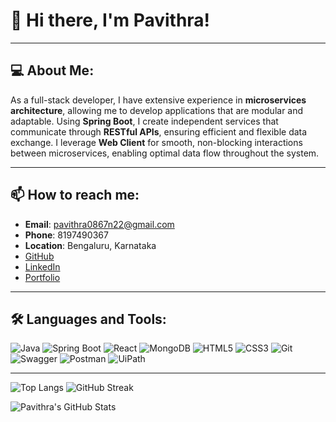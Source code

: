 # 👋 Hi there, I'm Pavithra!

---



## 💻 About Me:

As a full-stack developer, I have extensive experience in **microservices architecture**, allowing me to develop applications that are modular and adaptable. Using **Spring Boot**, I create independent services that communicate through **RESTful APIs**, ensuring efficient and flexible data exchange. I leverage **Web Client** for smooth, non-blocking interactions between microservices, enabling optimal data flow throughout the system.

---

## 📫 How to reach me:

- **Email**: [pavithra0867n22@gmail.com](mailto:pavithra0867n22@gmail.com)
- **Phone**: 8197490367
- **Location**: Bengaluru, Karnataka
- [GitHub](https://github.com/pavithra086)
- [LinkedIn](https://www.linkedin.com/in/pavithra-n0867/)
- [Portfolio](https://pavithra086.github.io/pavithra086_portfolio/)

---

## 🛠 Languages and Tools:

<p>
  <img alt="Java" src="https://img.shields.io/badge/-Java-ED8B00?style=flat-square&logo=java&logoColor=white" />
  <img alt="Spring Boot" src="https://img.shields.io/badge/-Spring%20Boot-6DB33F?style=flat-square&logo=spring-boot&logoColor=white" />
  <img alt="React" src="https://img.shields.io/badge/-React-45b8d8?style=flat-square&logo=react&logoColor=white" />
  <img alt="MongoDB" src="https://img.shields.io/badge/-MongoDB-13aa52?style=flat-square&logo=mongodb&logoColor=white" />
  <img alt="HTML5" src="https://img.shields.io/badge/-HTML5-E34F26?style=flat-square&logo=html5&logoColor=white" />
  <img alt="CSS3" src="https://img.shields.io/badge/-CSS3-1572B6?style=flat-square&logo=css3&logoColor=white" />
  <img alt="Git" src="https://img.shields.io/badge/-Git-F05032?style=flat-square&logo=git&logoColor=white" />
  <img alt="Swagger" src="https://img.shields.io/badge/-Swagger-85EA2D?style=flat-square&logo=swagger&logoColor=black" />
  <img alt="Postman" src="https://img.shields.io/badge/-Postman-FF6C37?style=flat-square&logo=postman&logoColor=white" />
  <img alt="UiPath" src="https://img.shields.io/badge/-UiPath-FF6C37?style=flat-square&logo=uipath&logoColor=white" />
</p>

---

![Top Langs](https://github-readme-stats.vercel.app/api/top-langs/?username=pavithra086&layout=compact&hide_border=true&bg_color=151515&text_color=9e9e9e)
![GitHub Streak](https://github-readme-streak-stats.herokuapp.com/?user=pavithra086&hide_border=true&background=151515&ring=fb4362&fire=fb4362&currStreakLabel=fb4362)


![Pavithra's GitHub Stats](https://github-readme-stats.vercel.app/api?username=pavithra086&hide_border=true&show_icons=true&bg_color=151515&title_color=fb4362&icon_color=fb4362&text_color=9e9e9e)

